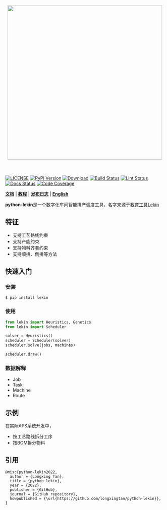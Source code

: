 [license-image]: https://img.shields.io/badge/License-Apache%202.0-blue.svg
[license-url]: https://opensource.org/licenses/Apache-2.0
[pypi-image]: https://badge.fury.io/py/python-lekin.svg
[pypi-url]: https://pypi.python.org/pypi/python-lekin
[pepy-image]: https://pepy.tech/badge/lekin/month
[pepy-url]: https://pepy.tech/project/lekin
[build-image]: https://github.com/LongxingTan/python-lekin/actions/workflows/test.yml/badge.svg?branch=master
[build-url]: https://github.com/LongxingTan/python-lekin/actions/workflows/test.yml?query=branch%3Amaster
[lint-image]: https://github.com/LongxingTan/python-lekin/actions/workflows/lint.yml/badge.svg?branch=master
[lint-url]: https://github.com/LongxingTan/python-lekin/actions/workflows/lint.yml?query=branch%3Amaster
[docs-image]: https://readthedocs.org/projects/python-lekin/badge/?version=latest
[docs-url]: https://python-lekin.readthedocs.io/en/latest/
[coverage-image]: https://codecov.io/gh/longxingtan/python-lekin/branch/master/graph/badge.svg
[coverage-url]: https://codecov.io/github/longxingtan/python-lekin?branch=master

<h1 align="center">
<img src="./docs/source/_static/logo.svg" width="490" align=center/>
</h1><br>

[![LICENSE][license-image]][license-url]
[![PyPI Version][pypi-image]][pypi-url]
[![Download][pepy-image]][pepy-url]
[![Build Status][build-image]][build-url]
[![Lint Status][lint-image]][lint-url]
[![Docs Status][docs-image]][docs-url]
[![Code Coverage][coverage-image]][coverage-url]

**[文档](https://python-lekin.readthedocs.io)** | **[教程](https://python-lekin.readthedocs.io/en/latest/tutorials.html)** | **[发布日志](https://python-lekin.readthedocs.io/en/latest/CHANGELOG.html)** | **[English](https://github.com/LongxingTan/python-lekin/blob/master/README.md)**

**python-lekin**是一个数字化车间智能排产调度工具，名字来源于[教育工具Lekin](https://web-static.stern.nyu.edu/om/software/lekin/)

## 特征

- 支持工艺路线约束
- 支持产能约束
- 支持物料齐套约束
- 支持顺排、倒排等方法


## 快速入门

### 安装

``` shell
$ pip install lekin
```

### 使用

``` python
from lekin import Heuristics, Genetics
from lekin import Scheduler

solver = Heuristics()
scheduler = Scheduler(solver)
scheduler.solve(jobs, machines)

scheduler.draw()
```
### 数据解释
- Job
- Task
- Machine
- Route

## 示例
在实际APS系统开发中，

- 按工艺路线拆分工序
- 按BOM拆分物料

## 引用

```
@misc{python-lekin2022,
  author = {Longxing Tan},
  title = {python lekin},
  year = {2022},
  publisher = {GitHub},
  journal = {GitHub repository},
  howpublished = {\url{https://github.com/longxingtan/python-lekin}},
}
```
